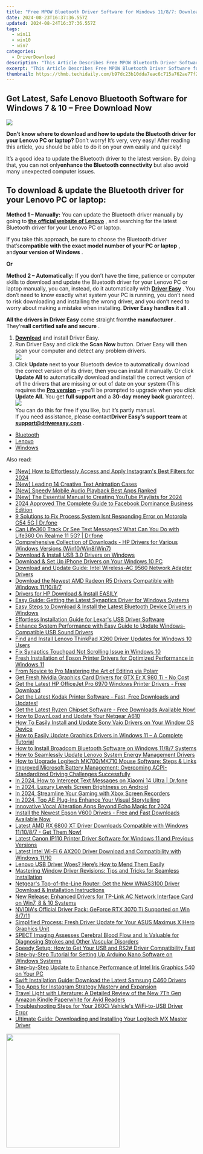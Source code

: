 ```yaml
---
title: "Free MPOW Bluetooth Driver Software for Windows 11/8/7: Download & Upgrade Guide"
date: 2024-08-23T16:37:36.557Z
updated: 2024-08-24T16:37:36.557Z
tags:
  - win11
  - win10
  - win7
categories:
  - DriverDownload
description: "This Article Describes Free MPOW Bluetooth Driver Software for Windows 11/8/7: Download & Upgrade Guide"
excerpt: "This Article Describes Free MPOW Bluetooth Driver Software for Windows 11/8/7: Download & Upgrade Guide"
thumbnail: https://thmb.techidaily.com/b97dc23b10dda7eac6c715a762ae77f278d32f493c4e5cd67a61fd021139d1cd.jpg
---
```


## Get Latest, Safe Lenovo Bluetooth Software for Windows 7 & 10 – Free Download Now

![](https://images.drivereasy.com/wp-content/uploads/2018/12/bluetooth.png)

 **Don’t know where to download and how to update the Bluetooth driver for your Lenovo PC or laptop?** Don’t worry! It’s very, very easy! After reading this article, you should be able to do it on your own easily and quickly!

 It’s a good idea to update the Bluetooth driver to the latest version. By doing that, you can not only**enhance the Bluetooth connectivity** but also avoid many unexpected computer issues.

## **To download & update the Bluetooth driver for your Lenovo PC or laptop:**

**Method 1 – Manually:**  You can update the Bluetooth driver manually by going to **[the official website of Lenovo](https://shop-links.co/link/?exclusive=1&publisher_slug=itechdaily19598&url=https%3A%2F%2Fwww.lenovo.com%2Fus%2Fen%2F)**  , and searching for the latest Bluetooth driver for your Lenovo PC or laptop.

 If you take this approach, be sure to choose the Bluetooth driver that’s**compatible with the exact model number of your PC or laptop** , and**your version of Windows** .

**Or**

**Method 2 – Automatically:**   If you don’t have the time, patience or computer skills to download and update the Bluetooth driver for your Lenovo PC or laptop manually, you can, instead, do it automatically with **[Driver Easy](https://tools.techidaily.com/drivereasy/download/)**  .  You don’t need to know exactly what system your PC is running, you don’t need to risk downloading and installing the wrong driver, and you don’t need to worry about making a mistake when installing. **Driver Easy handles it all** .

**All the drivers in Driver Easy** come straight from**the manufacturer** . They‘re**all certified safe and secure** .

1. **[Download](https://tools.techidaily.com/drivereasy/download/)**  and install Driver Easy.
2. Run Driver Easy and click the **Scan Now**  button. Driver Easy will then scan your computer and detect any problem drivers.  
![](https://images.drivereasy.com/wp-content/uploads/2018/12/Snap819.png)
3. Click **Update**  next to your Bluetooth device to automatically download the correct version of its driver, then you can install it manually. Or click **Update All**  to automatically download and install the correct version of _all_  the drivers that are missing or out of date on your system (This requires the **[Pro version](https://tools.techidaily.com/drivereasy/download/)**  – you’ll be prompted to upgrade when you click **Update All.** You get **full support**  and a **30-day money back**  guarantee).  
![](https://images.drivereasy.com/wp-content/uploads/2018/12/Snap820.png)  
 You can do this for free if you like, but it’s partly manual.  
 If you need assistance, please contact**Driver Easy’s support team** at **[support@drivereasy.com](https://tools.techidaily.com/drivereasy/download/)**  .

* [Bluetooth](https://tools.techidaily.com/drivereasy/download/)
* [Lenovo](https://tools.techidaily.com/drivereasy/download/)
* [Windows](https://tools.techidaily.com/drivereasy/download/)

<ins class="adsbygoogle"
     style="display:block"
     data-ad-format="autorelaxed"
     data-ad-client="ca-pub-7571918770474297"
     data-ad-slot="1223367746"></ins>



<ins class="adsbygoogle"
     style="display:block"
     data-ad-client="ca-pub-7571918770474297"
     data-ad-slot="8358498916"
     data-ad-format="auto"
     data-full-width-responsive="true"></ins>

<span class="atpl-alsoreadstyle">Also read:</span>
<div><ul>
<li><a href="https://instagram-clips.techidaily.com/new-how-to-effortlessly-access-and-apply-instagrams-best-filters-for-2024/"><u>[New] How to Effortlessly Access and Apply Instagram's Best Filters for 2024</u></a></li>
<li><a href="https://extra-support.techidaily.com/new-leading-14-creative-text-animation-cases/"><u>[New] Leading 14 Creative Text Animation Cases</u></a></li>
<li><a href="https://extra-support.techidaily.com/new-speedy-mobile-audio-playback-best-apps-ranked/"><u>[New] Speedy Mobile Audio Playback  Best Apps Ranked</u></a></li>
<li><a href="https://youtube-webster.techidaily.com/he-essential-manual-to-creating-youtube-playlists-for-2024/"><u>[New] The Essential Manual to Creating YouTube Playlists for 2024</u></a></li>
<li><a href="https://facebook-video-recording.techidaily.com/2024-approved-the-complete-guide-to-facebook-dominance-business-edition/"><u>2024 Approved  The Complete Guide to Facebook Dominance  Business Edition</u></a></li>
<li><a href="https://howto.techidaily.com/9-solutions-to-fix-process-system-isnt-responding-error-on-motorola-g54-5g-drfone-by-drfone-fix-android-problems-fix-android-problems/"><u>9 Solutions to Fix Process System Isnt Responding Error on Motorola G54 5G | Dr.fone</u></a></li>
<li><a href="https://fake-location.techidaily.com/can-life360-track-or-see-text-messages-what-can-you-do-with-life360-on-realme-11-5g-drfone-by-drfone-virtual-android/"><u>Can Life360 Track Or See Text Messages? What Can You Do with Life360 On Realme 11 5G? | Dr.fone</u></a></li>
<li><a href="https://driver-download.techidaily.com/comprehensive-collection-of-downloads-hp-drivers-for-various-windows-versions-win10win8win7/"><u>Comprehensive Collection of Downloads - HP Drivers for Various Windows Versions (Win10/Win8/Win7)</u></a></li>
<li><a href="https://driver-download.techidaily.com/download-and-install-usb-30-drivers-on-windows/"><u>Download & Install USB 3.0 Drivers on Windows</u></a></li>
<li><a href="https://driver-download.techidaily.com/download-and-set-up-iphone-drivers-on-your-windows-10-pc/"><u>Download & Set Up iPhone Drivers on Your Windows 10 PC</u></a></li>
<li><a href="https://driver-download.techidaily.com/download-and-update-guide-intel-wireless-ac-9560-network-adapter-drivers/"><u>Download and Update Guide: Intel Wireless-AC 9560 Network Adapter Drivers</u></a></li>
<li><a href="https://win-dash.techidaily.com/1722974522512-download-the-newest-amd-radeon-r5-drivers-compatible-with-windows-111087/"><u>Download the Newest AMD Radeon R5 Drivers Compatible with Windows 11/10/8/7</u></a></li>
<li><a href="https://driver-download.techidaily.com/1722958987997-drivers-for-hp-download-and-install-easily/"><u>Drivers for HP Download & Install EASILY</u></a></li>
<li><a href="https://driver-download.techidaily.com/easy-guide-getting-the-latest-synaptics-driver-for-windows-systems/"><u>Easy Guide: Getting the Latest Synaptics Driver for Windows Systems</u></a></li>
<li><a href="https://driver-download.techidaily.com/easy-steps-to-download-and-install-the-latest-bluetooth-device-drivers-in-windows/"><u>Easy Steps to Download & Install the Latest Bluetooth Device Drivers in Windows</u></a></li>
<li><a href="https://driver-download.techidaily.com/effortless-installation-guide-for-lexars-usb-driver-software/"><u>Effortless Installation Guide for Lexar's USB Driver Software</u></a></li>
<li><a href="https://driver-download.techidaily.com/enhance-system-performance-with-easy-guide-to-update-windows-compatible-usb-sound-drivers/"><u>Enhance System Performance with Easy Guide to Update Windows-Compatible USB Sound Drivers</u></a></li>
<li><a href="https://driver-download.techidaily.com/find-and-install-lenovo-thinkpad-x260-driver-updates-for-windows-10-users/"><u>Find and Install Lenovo ThinkPad X260 Driver Updates for Windows 10 Users</u></a></li>
<li><a href="https://common-error.techidaily.com/fix-synaptics-touchpad-not-scrolling-issue-in-windows-10/"><u>Fix Synaptics Touchpad Not Scrolling Issue in Windows 10</u></a></li>
<li><a href="https://driver-download.techidaily.com/fresh-installation-of-epson-printer-drivers-for-optimized-performance-in-windows-11/"><u>Fresh Installation of Epson Printer Drivers for Optimized Performance in Windows 11</u></a></li>
<li><a href="https://extra-hints.techidaily.com/from-novice-to-pro-mastering-the-art-of-editing-via-polarr/"><u>From Novice to Pro  Mastering the Art of Editing via Polarr</u></a></li>
<li><a href="https://driver-download.techidaily.com/get-fresh-nvidia-graphics-card-drivers-for-gtx-er-x-980-ti-no-cost/"><u>Get Fresh Nvidia Graphics Card Drivers for GTX Er X 980 Ti - No Cost</u></a></li>
<li><a href="https://driver-download.techidaily.com/get-the-latest-hp-officejet-pro-6970-windows-printer-drivers-free-download/"><u>Get the Latest HP OfficeJet Pro 6970 Windows Printer Drivers - Free Download</u></a></li>
<li><a href="https://driver-download.techidaily.com/get-the-latest-kodak-printer-software-fast-free-downloads-and-updates/"><u>Get the Latest Kodak Printer Software - Fast, Free Downloads and Updates!</u></a></li>
<li><a href="https://driver-download.techidaily.com/get-the-latest-ryzen-chipset-software-free-downloads-available-now/"><u>Get the Latest Ryzen Chipset Software - Free Downloads Available Now!</u></a></li>
<li><a href="https://tech-renaissance.techidaily.com/how-to-download-and-update-your-netgear-a610/"><u>How to DownLoad and Update Your Netgear A610</u></a></li>
<li><a href="https://driver-download.techidaily.com/how-to-easily-install-and-update-sony-vaio-drivers-on-your-window-os-device/"><u>How To Easily Install and Update Sony Vaio Drivers on Your Window OS Device</u></a></li>
<li><a href="https://driver-download.techidaily.com/how-to-easily-update-graphics-drivers-in-windows-11-a-complete-tutorial/"><u>How to Easily Update Graphics Drivers in Windows 11 – A Complete Tutorial</u></a></li>
<li><a href="https://driver-download.techidaily.com/how-to-install-broadcom-bluetooth-software-on-windows-1187-systems/"><u>How to Install Broadcom Bluetooth Software on Windows 11/8/7 Systems</u></a></li>
<li><a href="https://driver-download.techidaily.com/how-to-seamlessly-update-lenovo-system-energy-management-drivers/"><u>How to Seamlessly Update Lenovo System Energy Management Drivers</u></a></li>
<li><a href="https://driver-download.techidaily.com/how-to-upgrade-logitech-mk700mk710-mouse-software-steps-and-links/"><u>How to Upgrade Logitech MK700/MK710 Mouse Software: Steps & Links</u></a></li>
<li><a href="https://driver-download.techidaily.com/improved-microsoft-battery-management-overcoming-acpi-standardized-driving-challenges-successfully/"><u>Improved Microsoft Battery Management: Overcoming ACPI-Standardized Driving Challenges Successfully</u></a></li>
<li><a href="https://android-location-track.techidaily.com/in-2024-how-to-intercept-text-messages-on-xiaomi-14-ultra-drfone-by-drfone-virtual-android/"><u>In 2024, How to Intercept Text Messages on Xiaomi 14 Ultra | Dr.fone</u></a></li>
<li><a href="https://extra-skills.techidaily.com/in-2024-luxury-levels-screen-brightness-on-android/"><u>In 2024, Luxury Levels  Screen Brightness on Android</u></a></li>
<li><a href="https://screen-capture.techidaily.com/in-2024-streamline-your-gaming-with-xbox-screen-recorders/"><u>In 2024, Streamline Your Gaming with Xbox Screen Recorders</u></a></li>
<li><a href="https://some-skills.techidaily.com/in-2024-top-ae-plug-ins-enhance-your-visual-storytelling/"><u>In 2024, Top AE Plug-Ins  Enhance Your Visual Storytelling</u></a></li>
<li><a href="https://extra-approaches.techidaily.com/innovative-vocal-alteration-apps-beyond-echo-magic-for-2024/"><u>Innovative Vocal Alteration Apps Beyond Echo Magic for 2024</u></a></li>
<li><a href="https://driver-download.techidaily.com/install-the-newest-epson-v600-drivers-free-and-fast-downloads-available-now/"><u>Install the Newest Epson V600 Drivers - Free and Fast Downloads Available Now</u></a></li>
<li><a href="https://driver-download.techidaily.com/1722969945949-latest-amd-rx-6800-xt-driver-downloads-compatible-with-windows-111087-get-them-now/"><u>Latest AMD RX 6800 XT Driver Downloads Compatible with Windows 11/10/8/7 - Get Them Now!</u></a></li>
<li><a href="https://driver-download.techidaily.com/latest-canon-ip110-printer-driver-software-for-windows-11-and-previous-versions/"><u>Latest Canon IP110 Printer Driver Software for Windows 11 and Previous Versions</u></a></li>
<li><a href="https://driver-download.techidaily.com/latest-intel-wi-fi-6-ax200-driver-download-and-compatibility-with-windows-1110/"><u>Latest Intel Wi-Fi 6 AX200 Driver Download and Compatibility with Windows 11/10</u></a></li>
<li><a href="https://driver-download.techidaily.com/lenovo-usb-driver-woes-heres-how-to-mend-them-easily/"><u>Lenovo USB Driver Woes? Here’s How to Mend Them Easily</u></a></li>
<li><a href="https://driver-download.techidaily.com/mastering-window-driver-revisions-tips-and-tricks-for-seamless-installation/"><u>Mastering Window Driver Revisions: Tips and Tricks for Seamless Installation</u></a></li>
<li><a href="https://driver-download.techidaily.com/netgears-top-of-the-line-router-get-the-new-wnas3100-driver-download-and-installation-instructions/"><u>Netgear's Top-of-the-Line Router: Get the New WNAS3100 Driver Download & Installation Instructions</u></a></li>
<li><a href="https://driver-download.techidaily.com/new-release-enhanced-drivers-for-tp-link-ac-network-interface-card-on-win7-8-and-10-systems/"><u>New Release: Enhanced Drivers for TP-Link AC Network Interface Card on Win7, 8 & 10 Systems</u></a></li>
<li><a href="https://driver-download.techidaily.com/nvidias-official-driver-pack-geforce-rtx-3070-ti-supported-on-win-8711/"><u>NVIDIA's Official Driver Pack: GeForce RTX 3070 Ti Supported on Win 8/7/11</u></a></li>
<li><a href="https://driver-download.techidaily.com/simplified-process-fresh-driver-update-for-your-asus-maximus-x-hero-graphics-unit/"><u>Simplified Process: Fresh Driver Update for Your ASUS Maximus X Hero Graphics Unit</u></a></li>
<li><a href="https://driver-download.techidaily.com/1722961546982-spect-imaging-assesses-cerebral-blood-flow-and-is-valuable-for-diagnosing-strokes-and-other-vascular-disorders/"><u>SPECT Imaging Assesses Cerebral Blood Flow and Is Valuable for Diagnosing Strokes and Other Vascular Disorders</u></a></li>
<li><a href="https://driver-download.techidaily.com/speedy-setup-how-to-get-your-usb-and-rs2-driver-compatibility-fast/"><u>Speedy Setup: How to Get Your USB and RS2# Driver Compatibility Fast</u></a></li>
<li><a href="https://driver-download.techidaily.com/step-by-step-tutorial-for-setting-up-arduino-nano-software-on-windows-systems/"><u>Step-by-Step Tutorial for Setting Up Arduino Nano Software on Windows Systems</u></a></li>
<li><a href="https://driver-download.techidaily.com/step-by-step-update-to-enhance-performance-of-intel-iris-graphics-540-on-your-pc/"><u>Step-by-Step Update to Enhance Performance of Intel Iris Graphics 540 on Your PC</u></a></li>
<li><a href="https://driver-download.techidaily.com/swift-installation-guide-download-the-latest-samsung-c460-drivers/"><u>Swift Installation Guide: Download the Latest Samsung C460 Drivers</u></a></li>
<li><a href="https://instagram-videos.techidaily.com/top-apps-for-instagram-strategy-mastery-and-expansion/"><u>Top Apps for Instagram Strategy Mastery and Expansion</u></a></li>
<li><a href="https://buynow-reviews.techidaily.com/travel-light-with-literature-a-detailed-review-of-the-new-7th-gen-amazon-kindle-paperwhite-for-avid-readers/"><u>Travel Light with Literature: A Detailed Review of the New 7Th Gen Amazon Kindle Paperwhite for Avid Readers</u></a></li>
<li><a href="https://driver-download.techidaily.com/troubleshooting-steps-for-your-260ci-vehicles-wifi-to-usb-driver-error/"><u>Troubleshooting Steps for Your 260Ci Vehicle's WiFi-to-USB Driver Error</u></a></li>
<li><a href="https://driver-download.techidaily.com/ultimate-guide-downloading-and-installing-your-logitech-mx-master-driver/"><u>Ultimate Guide: Downloading and Installing Your Logitech MX Master Driver</u></a></li>
</ul></div>

<!-- affiliate ads begin -->
<a href="https://coinrule.sjv.io/c/5597632/1958374/18409" target="_top" id="1958374"><img src="//a.impactradius-go.com/display-ad/18409-1958374" border="0" alt="" width="300" height="300"/></a><img height="0" width="0" src="https://imp.pxf.io/i/5597632/1958374/18409" style="position:absolute;visibility:hidden;" border="0" />
<!-- affiliate ads end -->